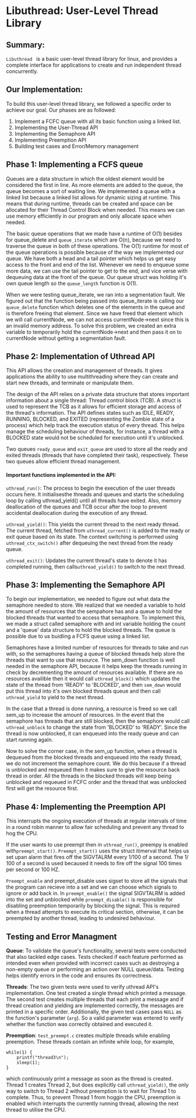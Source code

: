# Libuthread: User-Level Thread Library

## Summary:

`Libuthread ` is a basic user-level thread library for linux, and provides a 
complete interface for applications to create and run independent thread 
concurrently.

## Our Implementation:

To build this user-level thread library, we followed a specific order to 
achieve our goal. Our phases are as followed:

1. Implement a FCFC queue with all its basic function using a linked list.
2. Implementing the User-Thread API
3. Implementing the Semaphore API
4. Implementing Preemption API
5. Building test cases and Error/Memory management


## Phase 1: Implementing a FCFS queue 

Queues are a data structure in which the oldest element would be considered the
first in line. As more elements are added to the queue, the queue becomes a 
sort of waiting line. We implemented a queue with a linked list because a 
linked list allows for dynamic sizing at runtime. This means that during 
runtime, threads can be created and space can be allocated for their Thread 
Control Block when needed. This means we can use memory efficiently in our 
program and only allocate space when needed.

The basic queue operations that we made have a runtime of O(1) besides for 
queue_delete and `queue_iterate` which are O(n), because we need to traverse 
the queue in both of these operations. The O(1) runtime for most of the queue 
operations is possible because of the way we implemented our queue. We have 
both a head and a tail pointer which helps us get easy access to the front and
end of the list. Whenever we need to enqueue some more data, we can use the 
tail pointer to get to the end, and vice verse with dequeuing data at the 
front of the queue. Our queue struct was holding it's own queue length so the 
`queue_length` function is O(1).

When we were testing queue_iterate, we ran into a segmentation fault. We 
figured out that the function being passed into queue_iterate is calling our
`queue_delete` function which deletes one of the elements in the queue and is 
therefore freeing that element. Since we have freed that element which we will
call currentNode, we can not access currentNode->next since this is an 
invalid memory address. To solve this problem, we created an extra variable 
to temporarily hold the currentNode->next and then pass it on to currentNode
without getting a segmentation fault.


## Phase 2: Implementation of Uthread API

This API allows the creation and management of threads. It gives applications 
the ability to use multithreading where they can create and start new threads,
and terminate or manipulate them.

The design of the API relies on a private data structure that stores important
information about a single thread: Thread control block (TCB). A struct is 
used to represent the TCB as it allows for efficient storage and access of the
thread's information. The API defines states such as IDLE, READY, RUNNING, 
BLOCKED, and EXITED (representing the Zombie state of a process) which help 
track the execution status of every thread. This helps manage the scheduling 
behaviour of threads, for instance, a thread with a BLOCKED state would not 
be scheduled for execution until it's unblocked.

Two queues `ready_queue` and `exit_queue` are used to store all the ready and 
exited threads (threads that have completed their task), respectively. These 
two queues allow efficient thread management.  

#### Important functions implemented in the API:

`uthread_run()`: The process to begin the execution of the user threads occurs 
here. It initialisesthe threads and queues and starts the scheduling loop by 
calling uthread_yield() until all threads have exited. Also, memory 
deallocation of the queues and TCB occur after the loop to prevent accidental 
deallocation during the execution of any thread.

`uthread_yield()`: This yields the current thread to the next ready thread. The 
current thread, fetched from `uthread_current()` is added to the ready or exit 
queue based on its state. The context switching is performed using 
`uthread_ctx_switch()` after dequeuing the next thread from the ready queue.

`uthread_exit()`: Updates the current thread's state to denote it has completed 
running, then calls`uthread_yield()` to switch to the next thread.


## Phase 3: Implementing the Semaphore API

To begin our implementation, we needed to figure out what data the semaphore 
needed to store. We realized that we needed a variable to hold the amount of 
resources that the sempahore has and a queue to hold the blocked threads that 
wanted to access that semaphore. To implement this, we made a struct called 
semaphore with and int variable holding the count and a 'queue' data structure 
to hold the blocked threads. The queue is possible due to us buidling a FCFS 
queue using a linked list.

Semaphores have a limited number of resources for threads to take and run with,
so the semaphores having a queue of blocked threads help store the threads 
that want to use that resource. The sem_down function is well needed in the 
semaphore API, because it helps keep the threads running in check by 
decrementing the amount of resources available. If there are no resources 
availible then it would call `uthread_block()` which updates the state of the 
thread from 'READY' to 'BLOCKED', and then `sem_down` would put this thread into
it's own blocked threads queue and then call `uthread_yield` to yield to the 
next thread.

In the case that a thread is done running, a resource is freed so we call 
sem_up to increase the amount of resources. In the event that the semaphore has
threads that are still blocked, then the semaphore would call `uthread_unblock`
to change the state from 'BLOCKED' to 'READY'. Since the thread is now 
unblocked, it can enqueued into the ready queue and can start running again.

Now to solve the corner case, in the sem_up function, when a thread is dequeued
from the blocked threads and enqueued into the ready thread, we do not 
imcrement the semaphore count. We do this because if a thread is unblocked and
requeued then it makes sure to give the resource back thread in order. All 
the threads in the blocked threads will keep being unblocked and requeued in 
FCFC order and the thread that was unblocked first will get the resource 
first.


## Phase 4: Implementing the Preemption API

This interrupts the ongoing execution of threads at regular intervals of time 
in a round robin manner to allow fair scheduling and prevent any thread to hog
the CPU. 

If the user wants to use preempt then in `uthread_run()`, preempy is enabled 
with`preempt_start()`. `Preempt_start()` uses the struct itimerval that helps 
us set upan alarm that fires off the SIGVTALRM every 1/100 of a second. The 1/
100 of a second is used becaused it needs to fire off the signal 100 times per 
second or 100 HZ. 

`Preempt_enable` and preempt_disable uses sigset to store all the signals that 
the program can recieve into a set and we can choose which signals to ignore or
add back in. In `preempt_enable()` the signal SIGVTALRM is added into the set 
and unblocked while `preempt_disable()` is responsible for disabling preemption
temporarily by blocking the signal. This is required when a thread attempts to 
execute its critical section, otherwise, it can be preempted by another thread,
leading to undesired behaviour.


## Testing and Error Managment

**Queue**: To validate the queue's functionality, several tests were conducted 
that also tackled edge cases. Tests checked if each feature performed as 
intended even when provided with incorrect cases such as destroying a non-empty 
queue or performing an action over NULL queue/data. Testing helps identify 
errors in the code and ensures its correctness.

**Threads**: The two given tests were used to verify uthread API's 
implementation. One test created a single thread which printed a message. The 
second test creates multiple threads that each print a message and if thread 
creation and yielding are implemented correctly, the messages are printed in a 
specific order. Additionally, the given test cases pass `NULL` as the 
function's parameter (`arg`). So a valid parameter was entered to verify 
whether the function was correctly obtained and executed it. 

**Preemption**: `test_preempt.c` creates multiple threads while enabling 
preemption. These threads contain an infinite while loop, for example,
```
while(1) {
    printf("thread3\n");
    sleep(1);
}
```
which continuously print a message as soon as the thread is created. Thread 1 
creates Thread 2, but does explicitly call `uthread_yield()`, the only way to 
switch to Thread 2 without preemption is to wait for Thread 1 to complete. 
Thus, to prevent Thread 1 from hoggin the CPU, preemption is enabled which 
interrupts the currently running thread, allowing the next thread to utilise 
the CPU.
